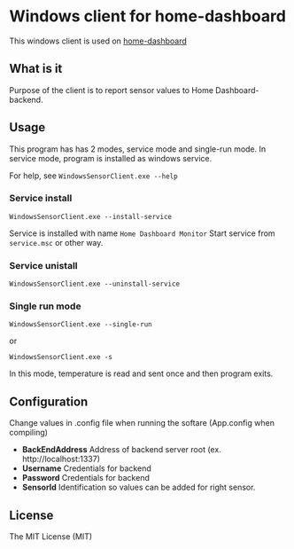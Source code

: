 # Windows client for home-dashboard

This windows client is used on [home-dashboard](https://github.com/Hekku2/home-dashboard)

## What is it
Purpose of the client is to report sensor values to Home Dashboard-backend.

## Usage
This program has has 2 modes, service mode and single-run mode.
In service mode, program is installed as windows service.

For help, see ```WindowsSensorClient.exe --help```

### Service install
```
WindowsSensorClient.exe --install-service
```
Service is installed with name ```Home Dashboard Monitor```
Start service from ```service.msc``` or other way.

### Service unistall
```
WindowsSensorClient.exe --uninstall-service
```

### Single run mode
```
WindowsSensorClient.exe --single-run
```
or
```
WindowsSensorClient.exe -s
```

In this mode, temperature is read and sent once and then program exits.

## Configuration
Change values in .config file when running the softare (App.config when compiling)

* **BackEndAddress** Address of backend server root (ex. http://localhost:1337)
* **Username** Credentials for backend
* **Password** Credentials for backend
* **SensorId** Identification so values can be added for right sensor.

## License
The MIT License (MIT)
